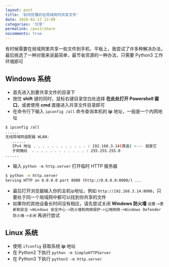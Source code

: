 ```yaml
---
layout: post
title: '如何优雅的在局域网内共享文件'
date: 2020-02-17 13:09
categories: '分享'
permalink: /post/share
nocomments: true
---
```


有时候需要在局域网里共享一些文件到手机、平板上，我尝试了许多种解决办法，最后挑选了一种对我来说最简单，最节省资源的一种办法，只需要 Python3 工作环境即可

## Windows 系统

- 首先进入到要共享文件的目录下
- 按住 **shift** 键的同时，鼠标右键目录空白处选择 **在此处打开 Powershell 窗口**，或者使用 **cmd** 直接进入共享文件目录即可
- 在命令行下输入 `ipconfig /all` 命令查询本机的 **ip** 地址，一般是一个内网地址

~~~sh
$ ipconfig /all
......
无线局域网适配器 WLAN:
   ......
   IPv4 地址 . . . . . . . . . . . . : 192.168.3.14(首选) <--- 就是它
   子网掩码  . . . . . . . . . . . . : 255.255.255.0
......
~~~

- 输入 `python -m http.server` 打开临时 HTTP 服务器

~~~sh
$ python -m http.server
Serving HTTP on 0.0.0.0 port 8000 (http://0.0.0.0:8000/) ...
~~~

- 最后打开浏览器输入你的主机ip地址，例如 `http://192.168.3.14:8000`，只要处于同一个局域网中都可以找到你共享的文件
- 如果你的其他设备长时间没有相应，请先尝试关闭 **Windows 防火墙** `设置->更新和安全->Windows 安全中心->防火墙和网络保护->公用网络->Windows Defender 防火墙->关闭` 再进行尝试

## Linux 系统

- 使用 `ifconfig` 获取系统 **ip** 地址
- 在 Python2 下执行 `python -m SimpleHTTPServer`
- 在 Python3 下执行 `python3 -m http.server`


